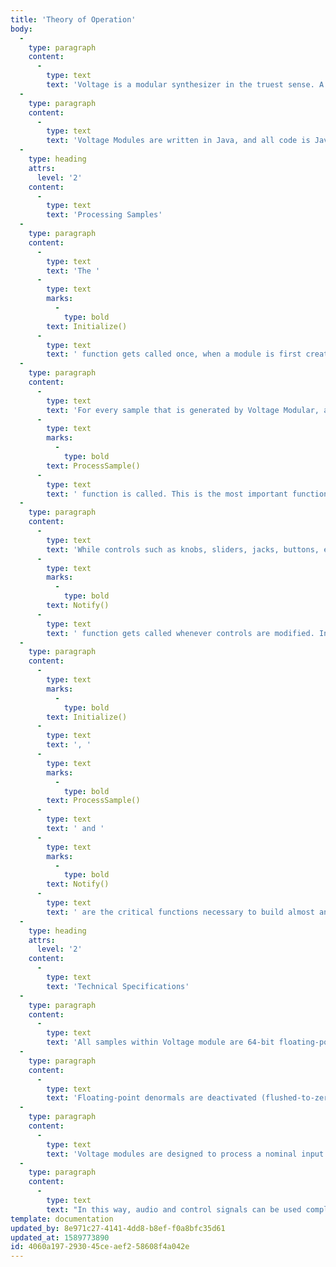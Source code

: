 ```yaml
---
title: 'Theory of Operation'
body:
  -
    type: paragraph
    content:
      -
        type: text
        text: 'Voltage is a modular synthesizer in the truest sense. A Voltage module is a stand-alone object, capable of producing any sound a programmer can dream up. Every module in Voltage is a self-contained unit, with its own processing code, artwork, and resources. Its capabilities are practically limitless - from filters to oscillators, from complex effects to MIDI arpeggiators, from mixers to sequencers, the sky''s the limit.'
  -
    type: paragraph
    content:
      -
        type: text
        text: 'Voltage Modules are written in Java, and all code is Java 8 SE compliant. All of the capabilities of the Java language are at your disposal, including multithreading, encryption, networking capabilities, and more. Voltage is powered by a highly optimized “hot spot” virtual machine that compiles the Java functions directly to machine language, so modules run at essentially the same speed as compiled native code.'
  -
    type: heading
    attrs:
      level: '2'
    content:
      -
        type: text
        text: 'Processing Samples'
  -
    type: paragraph
    content:
      -
        type: text
        text: 'The '
      -
        type: text
        marks:
          -
            type: bold
        text: ​Initialize()
      -
        type: text
        text: '​​ function gets called once, when a module is first created. Any default values can be set up in this function. For example, filters and oscillators can be configured, effect algorithms can be set to their default values, lists can be populated, etc.'
  -
    type: paragraph
    content:
      -
        type: text
        text: 'For every sample that is generated by Voltage Modular, a module’s ​'
      -
        type: text
        marks:
          -
            type: bold
        text: ProcessSample()​​
      -
        type: text
        text: ' function is called. This is the most important function of any module, as it does the core work of the module. Typically, the primary operation of a module involves reading one or more input signals from input jacks, processing these signals, and outputting the processed values to output jacks. Of course, some modules, such as oscilloscopes, may not have output jacks, and other modules, such as simple oscillators, may not have input jacks.'
  -
    type: paragraph
    content:
      -
        type: text
        text: 'While controls such as knobs, sliders, jacks, buttons, etc., are drawn natively by the Voltage application, they are created by calls from the Java code, and notifications are sent to the Java module when controls are modified. By processing these notifications, controls such as gain knobs, frequency sliders, etc. can alter the sound of a module. The​ '
      -
        type: text
        marks:
          -
            type: bold
        text: Notify()
      -
        type: text
        text: ' ​​function gets called whenever controls are modified. In addition, notifications can be sent for mouse events, connecting and disconnecting cables, GUI updating, and other events.'
  -
    type: paragraph
    content:
      -
        type: text
        marks:
          -
            type: bold
        text: Initialize()​​
      -
        type: text
        text: ', ​'
      -
        type: text
        marks:
          -
            type: bold
        text: ProcessSample()
      -
        type: text
        text: '​​ and ​'
      -
        type: text
        marks:
          -
            type: bold
        text: Notify()
      -
        type: text
        text: '​​ are the critical functions necessary to build almost any module. However, there are additional functions that you can use to save and restore custom settings, format custom tooltip text, handle custom undo/redo commands, and more. With many simple modules it may not be necessary to write code for these additional functions, but advanced modules will find that these extra functions will allow you to customize your modules in many useful ways.'
  -
    type: heading
    attrs:
      level: '2'
    content:
      -
        type: text
        text: 'Technical Specifications'
  -
    type: paragraph
    content:
      -
        type: text
        text: 'All samples within Voltage module are 64-bit floating-point doubles at 48Khz. Audio coming into and going out of Voltage will be seamlessly resampled to match the sample rate of the host application with a high-quality resampling algorithm.'
  -
    type: paragraph
    content:
      -
        type: text
        text: 'Floating-point denormals are deactivated (flushed-to-zero) on the CPU level by Voltage, so your DSP code does not need to worry about correcting for denormals.'
  -
    type: paragraph
    content:
      -
        type: text
        text: 'Voltage modules are designed to process a nominal input and output range of +/- 5.0 “volts.” Incoming audio is mapped from (-1.0, 1.0) to (-5.0, 5.0) and outgoing audio is mapped from (-5.0, 5.0) to (-1.0, 1.0) when it is returned to the sound device or to your DAW. Modules can certainly output higher or lower voltages - there is no limit - but some modules, such as filters, are likely to clip when signals above (-5.0, 5.0) are received.'
  -
    type: paragraph
    content:
      -
        type: text
        text: "In this way, audio and control signals can be used completely interchangeably. LFOs and oscillators output (-5.0, 5.0) and audio signals coming in to Voltage have the same range. You can use audio to modulate values, or run an LFO through a filter to create an unusual wave shape. There should be no distinction whatsoever between audio signals and control signals, and your modules should function with any signals.\_"
template: documentation
updated_by: 8e971c27-4141-4dd8-b8ef-f0a8bfc35d61
updated_at: 1589773890
id: 4060a197-2930-45ce-aef2-58608f4a042e
---
```

